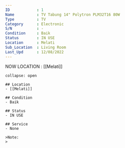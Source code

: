 ```yaml
---
ID            : 1
Name          : TV Tabung 14" Polytron PLM32T16 80W 
Type          : TV
Category      : Electronic
S/N           : -
Condition     : Baik
Status        : IN USE
Location      : Melati
Sub_Location  : Living Room
Last_Upd      : 12/08/2022
---
```



NOW LOCATION : [[Melati]]

```ad-History
collapse: open

## Location
- [[Melati]]

## Condition
- Baik

## Status
- IN USE

## Service
- None

>Note:
>


```

